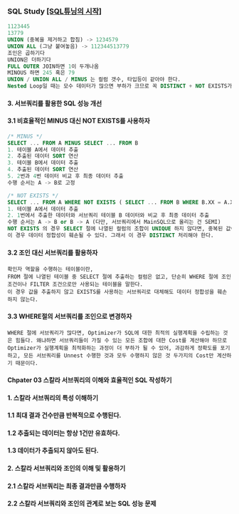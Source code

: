 ### SQL Study [[SQL튜닝의 시작]](http://www.kyobobook.co.kr/product/detailViewKor.laf?barcode=9788996817932)

```sql
1123445
13779
UNION (중복을 제거하고 합침) -> 1234579
UNION ALL (그냥 붙여놓음) -> 112344513779
조인은 곱하기다
UNION은 더하기다
FULL OUTER JOIN하면 1이 두개나옴
MINOUS 하면 245 혹은 79
UNION / UNION ALL / MINUS 는 컬럼 갯수, 타입등이 같아야 한다.
Nested Loop일 때는 모수 데이터가 많으면 부하가 크므로 꼭 DISTINCT + NOT EXISTS가 답은 아니다.
```

#### 3. 서브쿼리를 활용한 SQL 성능 개선

#### 3.1 비효율적인 MINUS 대신 NOT EXISTS를 사용하자
```sql
/* MINUS */
SELECT ... FROM A MINUS SELECT ... FROM B
1. 테이블 A에서 데이터 추출
2. 추출된 데이터 SORT 연산
3. 테이블 B에서 데이터 추출
4. 추출된 데이터 SORT 연산
5. 2번과 4번 데이터 비교 후 최종 데이터 추출
수행 순서는 A -> B로 고정

/* NOT EXISTS */
SELECT ... FROM A WHERE NOT EXISTS ( SELECT ... FROM B WHERE B.XX = A.XX )
1. 테이블 A에서 데이터 추출
2. 1번에서 추출한 데이터와 서브쿼리 테이블 B 데이터와 비교 후 최종 데이터 추출
수행 순서는 A -> B or B -> A (다만, 서브쿼리에서 MainSQL으로 올리는 건 SEMI)
NOT EXISTS 의 경우 SELECT 절에 나열된 컬럼의 조합이 UNIQUE 하지 않다면, 중복된 값이 추출될 가능성이 있다. 
이 경우 데이터 정합성이 훼손될 수 있다. 그래서 이 경우 DISTINCT 처리해야 한다. 
```
#### 3.2 조인 대신 서브쿼리를 활용하자
```
확인자 역할을 수행하는 테이블이란, 
FROM 절에 나열된 테이블 중 SELECT 절에 추출하는 컬럼은 없고, 단순히 WHERE 절에 조인조건이나 FILTER 조건으로만 사용되는 테이블을 말한다.
이 경우 값을 추출하지 않고 EXISTS를 사용하는 서브쿼리로 대체해도 데이터 정합성을 훼손하지 않는다.
```

#### 3.3 WHERE절의 서브쿼리를 조인으로 변경하자
```
WHERE 절에 서브쿼리가 많다면, Optimizer가 SQL에 대한 최적의 실행계획을 수립하는 것은 힘들다. 왜냐하면 서브쿼리들이 가질 수 있는 모든 조합에 대한 Cost를 계산해야 하므로 Optimizer가 실행계획을 최적화하는 과정이 더 부하가 될 수 있어, 과감하게 정확도를 포기하고, 모든 서브쿼리를 Unnest 수행한 것과 모두 수행하지 않은 것 두가지의 Cost만 계산하기 때문이다. 
```

#### Chpater 03 스칼라 서브쿼리의 이해와 효율적인 SQL 작성하기

#### 1. 스칼라 서브쿼리의 특성 이해하기

#### 1.1 최대 결과 건수만큼 반복적으로 수행된다.

#### 1.2 추출되는 데이터는 항상 1건만 유효하다.

#### 1.3 데이터가 추출되지 않아도 된다.

#### 2. 스칼라 서브쿼리와 조인의 이해 및 활용하기

#### 2.1 스칼라 서브쿼리는 최종 결과만큼 수행하자

#### 2.2 스칼라 서브쿼리와 조인의 관계로 보는 SQL 성능 문제
